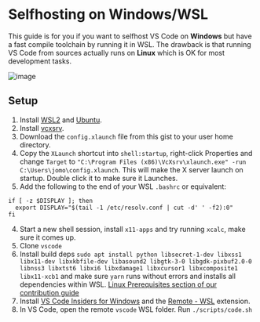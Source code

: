 # Selfhosting on Windows/WSL

This guide is for you if you want to selfhost VS Code on **Windows** but have a fast compile toolchain by running it in WSL.
The drawback is that running VS Code from sources actually runs on **Linux** which is OK for most development tasks.

![image](https://user-images.githubusercontent.com/22350/77914929-f2a85380-7296-11ea-96ca-7a6988c17234.png)


## Setup

1. Install [WSL2](https://docs.microsoft.com/en-us/windows/wsl/wsl2-install) and [Ubuntu](https://www.microsoft.com/en-us/p/ubuntu/9nblggh4msv6?activetab=pivot:overviewtab).
2. Install [vcxsrv](https://sourceforge.net/projects/vcxsrv/).
3. Download the `config.xlaunch` file from this gist to your user home directory.
2. Copy the `XLaunch` shortcut into `shell:startup`, right-click Properties and change `Target` to `"C:\Program Files (x86)\VcXsrv\xlaunch.exe" -run C:\Users\jomo\config.xlaunch`. This will make the X server launch on startup. Double click it to make sure it Launches.
3. Add the following to the end of your WSL `.bashrc` or equivalent:
  
  ```
  if [ -z $DISPLAY ]; then
    export DISPLAY="$(tail -1 /etc/resolv.conf | cut -d' ' -f2):0"
  fi
  ```

4. Start a new shell session, install `x11-apps` and try running `xcalc`, make sure it comes up.
4. Clone `vscode`
3. Install build deps `sudo apt install python libsecret-1-dev libxss1 libx11-dev libxkbfile-dev libasound2 libgtk-3-0 libgdk-pixbuf2.0-0 libnss3 libxtst6 libxi6 libxdamage1 libxcursor1 libxcomposite1 libx11-xcb1` and make sure `yarn` runs without errors and installs all dependencies within WSL. [Linux Prerequisites section of our contribution guide](https://github.com/microsoft/vscode/wiki/How-to-Contribute)
3. Install [VS Code Insiders for Windows](https://code.visualstudio.com/docs/?dv=win64user&build=insiders) and the [Remote - WSL](https://marketplace.visualstudio.com/items?itemName=ms-vscode-remote.remote-wsl) extension.
4. In VS Code, open the remote `vscode` WSL folder. Run `./scripts/code.sh`